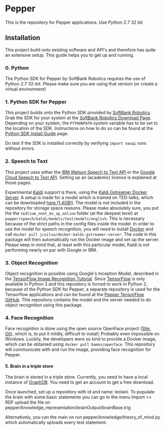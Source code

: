 # Pepper
This is the repository for Pepper applications. Use Python 2.7 32 bit

## Installation

This project build onto existing software and API's and therefore has quite an extensive setup.
This guide helps you to get up and running.

### 0. Python
The Python SDK for Pepper by SoftBank Robotics requires the use of Python 2.7 32-bit.
Please make sure you are using that version (or create a virtual environment)

### 1. Python SDK for Pepper
This project builds onto the Python SDK provided by [SoftBank Robotics](https://www.ald.softbankrobotics.com/en).
Grab the SDK for your system at the [SoftBank Robotics Download Page](https://developer.softbankrobotics.com/us-en/downloads/pepper).
Depending on your system, the `PYTHONPATH` system variable has to be set to the location of the SDK.
Instructions on how to do so can be found at the [Python SDK Install Guide](http://doc.aldebaran.com/2-5/dev/python/install_guide.html) page.

Do test if the SDK is installed correctly by verifying `import naoqi` runs without errors.

### 2. Speech to Text
This project uses either the [IBM Watson Speech to Text API](https://www.ibm.com/watson/services/speech-to-text/) or
the [Google Cloud Speech to Text API](https://cloud.google.com/speech/). Setting up an (academic) licence is explained
at those pages.

Experimental [Kaldi](http://kaldi-asr.org/) support is there, using the [Kaldi Gstreamer Docker Server](https://github.com/jcsilva/docker-kaldi-gstreamer-server).
A setup is made for a model which is trained on TED-talks, which can be downloaded [here (1.4GB!)](https://phon.ioc.ee/~tanela/tedlium_nnet_ms_sp_online.tgz).
The model is not included in the repository for storage space reasons. Please make absolutely sure, 
you put the the `tedlium_nnet_ms_sp_online` folder (at the deepest level) at `pepper/speech/kaldi/models/test/models/english`.
This is necessary because of the strict paths in the config files inside the model.
In order to use the model for speech recognition, you will need to install [Docker](https://www.docker.com/) and call `docker pull jcsilva/docker-kaldi-gstreamer-server`.
The code in this package will then automatically run the Docker image and set up the server.
Please keep in mind that, at least with this particular model, Kaldi is not performing nearly on par with Google or IBM.

### 3. Object Recognition
Object recognition is possible using Google's Inception Model, described in the [TensorFlow Image Recognition Tutorial](https://www.tensorflow.org/tutorials/image_recognition).
Since [TensorFlow](https://www.tensorflow.org/install/install_windows) is only available in Python 3
and this repository is forced to work in Python 2, because of the Python SDK for Pepper, 
a separate repository is used for the Tensorflow applications and can be found at the [Pepper TensorFlow GitHub](https://github.com/cltl/pepper_tensorflow).
This repository contains the model and the server needed to do object recognition using this package.

### 4. Face Recognition
Face recognition is done using the open source OpenFace project ([Site](http://cmusatyalab.github.io/openface/), [Git](https://github.com/cmusatyalab/openface)),
which is, to put it mildly, difficult to install; Probably even impossible on Windows.
Luckily, the developers were so kind to provide a Docker image, which can be obtained using `docker pull bamos/openface`.
This repository will communicate with and run the image, providing face recognition for Pepper.

#### 5. Brain in a triple store
The brain is stored in a triple store. Currently, you need to have a local instance of [GraphDB](https://ontotext.com/graphdb-free-download/). You need to get an account to get a free download.

Once launched, set up a repository with id and name: leolani. To populate the brain with some basic statements you can go to the menu Import >> RDF upload the file on pepper/knowledge_representation/brainOutput/brainBase.trig

Alternatively, you can the main on run pepper/knowledge/theory_of_mind.py which automatically uploads every test statement.
